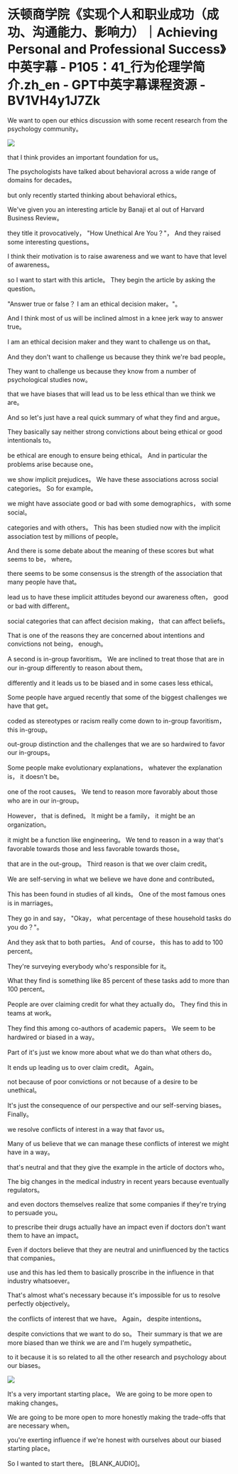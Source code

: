 # 沃顿商学院《实现个人和职业成功（成功、沟通能力、影响力）｜Achieving Personal and Professional Success》中英字幕 - P105：41_行为伦理学简介.zh_en - GPT中英字幕课程资源 - BV1VH4y1J7Zk

We want to open our ethics discussion with some recent research from the psychology community。

![](img/404b28f7437c96463f7d51239a19eafb_1.png)

that I think provides an important foundation for us。

The psychologists have talked about behavioral across a wide range of domains for decades。

but only recently started thinking about behavioral ethics。

We've given you an interesting article by Banaji et al out of Harvard Business Review。

they title it provocatively， "How Unethical Are You？"， And they raised some interesting questions。

I think their motivation is to raise awareness and we want to have that level of awareness。

so I want to start with this article。 They begin the article by asking the question。

"Answer true or false？ I am an ethical decision maker。"。

And I think most of us will be inclined almost in a knee jerk way to answer true。

I am an ethical decision maker and they want to challenge us on that。

And they don't want to challenge us because they think we're bad people。

They want to challenge us because they know from a number of psychological studies now。

that we have biases that will lead us to be less ethical than we think we are。

And so let's just have a real quick summary of what they find and argue。

They basically say neither strong convictions about being ethical or good intentionals to。

be ethical are enough to ensure being ethical。 And in particular the problems arise because one。

we show implicit prejudices。 We have these associations across social categories。 So for example。

we might have associate good or bad with some demographics， with some social。

categories and with others。 This has been studied now with the implicit association test by millions of people。

And there is some debate about the meaning of these scores but what seems to be， where。

there seems to be some consensus is the strength of the association that many people have that。

lead us to have these implicit attitudes beyond our awareness often， good or bad with different。

social categories that can affect decision making， that can affect beliefs。

That is one of the reasons they are concerned about intentions and convictions not being， enough。

A second is in-group favoritism。 We are inclined to treat those that are in our in-group differently to reason about them。

differently and it leads us to be biased and in some cases less ethical。

Some people have argued recently that some of the biggest challenges we have that get。

coded as stereotypes or racism really come down to in-group favoritism， this in-group。

out-group distinction and the challenges that we are so hardwired to favor our in-groups。

Some people make evolutionary explanations， whatever the explanation is， it doesn't be。

one of the root causes。 We tend to reason more favorably about those who are in our in-group。

However， that is defined。 It might be a family， it might be an organization。

it might be a function like engineering。 We tend to reason in a way that's favorable towards those and less favorable towards those。

that are in the out-group。 Third reason is that we over claim credit。

We are self-serving in what we believe we have done and contributed。

This has been found in studies of all kinds。 One of the most famous ones is in marriages。

They go in and say， "Okay， what percentage of these household tasks do you do？"。

And they ask that to both parties。 And of course， this has to add to 100 percent。

They're surveying everybody who's responsible for it。

What they find is something like 85 percent of these tasks add to more than 100 percent。

People are over claiming credit for what they actually do。 They find this in teams at work。

They find this among co-authors of academic papers。 We seem to be hardwired or biased in a way。

Part of it's just we know more about what we do than what others do。

It ends up leading us to over claim credit。 Again。

not because of poor convictions or not because of a desire to be unethical。

It's just the consequence of our perspective and our self-serving biases。 Finally。

we resolve conflicts of interest in a way that favor us。

Many of us believe that we can manage these conflicts of interest we might have in a way。

that's neutral and that they give the example in the article of doctors who。

The big changes in the medical industry in recent years because eventually regulators。

and even doctors themselves realize that some companies if they're trying to persuade you。

to prescribe their drugs actually have an impact even if doctors don't want them to have an impact。

Even if doctors believe that they are neutral and uninfluenced by the tactics that companies。

use and this has led them to basically proscribe in the influence in that industry whatsoever。

That's almost what's necessary because it's impossible for us to resolve perfectly objectively。

the conflicts of interest that we have。 Again， despite intentions。

despite convictions that we want to do so。 Their summary is that we are more biased than we think we are and I'm hugely sympathetic。

to it because it is so related to all the other research and psychology about our biases。

![](img/404b28f7437c96463f7d51239a19eafb_3.png)

It's a very important starting place。 We are going to be more open to making changes。

We are going to be more open to more honestly making the trade-offs that are necessary when。

you're exerting influence if we're honest with ourselves about our biased starting place。

So I wanted to start there。 [BLANK_AUDIO]。
